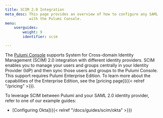 ```yaml
---
title: SCIM 2.0 Integration
meta_desc: This page provides an overview of how to configure any SAML 2.0 identity provider
           with the Pulumi Console.
menu:
    userguides:
        weight: 9
        identifier: scim

---
```


The [Pulumi Console](https://app.pulumi.com) supports System for Cross-domain Identity Management (SCIM) 2.0 integration with different identity providers. SCIM enables you to manage your users and groups centrally in your Identity Provider (IdP) and then sync those users and groups to the Pulumi Console. This support requires Pulumi Enterprise Edition. To learn more about the capabilities of the Enterprise Edition, see the [pricing page]({{< relref "/pricing" >}}).

To leverage SCIM between Pulumi and your SAML 2.0 identity provider, refer to one of our example guides:

- [Configuring Okta]({{< relref "/docs/guides/scim/okta" >}})
